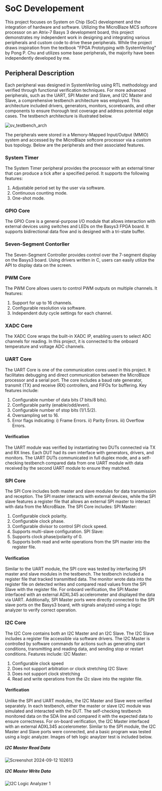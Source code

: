 # SoC Developement
This project focuses on System on Chip (SoC) development and the integration of hardware and software. Utilizing the MicroBlaze MCS softcore processor on an Atrix-7 Basys 3 development board, this project demonstrates my independent work in designing and integrating various peripherals and custom code to drive these peripherals. While the project draws inspiration from the textbook "FPGA Prototyping with SystemVerilog" by Pong P. Chu and utilizes some base peripherals, the majority have been independently developed by me.

## Peripheral Description
Each peripheral was designed in SystemVerilog using RTL methodology and verified through functional verification techniques. For more advanced peripherals, such as the UART, SPI Master and Slave, and I2C Master and Slave, a comprehensive testbench architecture was employed. This architecture included drivers, generators, monitors, scoreboards, and other components to ensure thorough test coverage and address potential edge cases. The testbench architecture is illustrated below.

![sv_testbench_arch](https://github.com/user-attachments/assets/a600b3f6-5812-4f28-bf09-36981ca18c26)

The peripherals were stored in a Memory-Mapped Input/Output (MMIO) system and accessed by the MicroBlaze softcore processor via a custom bus topology. Below are the peripherals and their associated features.

### System Timer
The System Timer peripheral provides the processor with an external timer that can produce a tick after a specified period. It supports the following features:
  1) Adjustable period set by the user via software.
  2) Continuous counting mode.
  3) One-shot mode.

### GPIO Core
The GPIO Core is a general-purpose I/O module that allows interaction with external devices using switches and LEDs on the Basys3 FPGA board. It supports bidirectional data flow and is designed with a tri-state buffer.

### Seven-Segment Contorller
The Seven-Segment Controller provides control over the 7-segment display on the Basys3 board. Using drivers written in C, users can easily utilize the API to display data on the screen.

### PWM Core
The PWM Core allows users to control PWM outputs on multiple channels. It features:
  1) Support for up to 16 channels.
  2) Configurable resolution via software.
  3) Independent duty cycle settings for each channel.

### XADC Core
The XADC Core wraps the built-in XADC IP, enabling users to select ADC channels for reading. In this project, it is connected to the onboard temperature and voltage ADC channels.

### UART Core
The UART Core is one of the communication cores used in this project. It facilitates debugging and direct communication between the MicroBlaze processor and a serial port. The core includes a baud rate generator, transmit (TX) and receive (RX) controllers, and FIFOs for buffering. Key features include:
  1) Configurable number of data bits (7 bits/8 bits).
  2) Configurable parity (enable/odd/even).
  3) Configurable number of stop bits (1/1.5/2).
  4) Oversampling set to 16.
  5) Error flags indicating:
       i) Frame Errors.
       ii) Parity Errors.
       iii) Overflow Errors.

#### Verification
The UART module was verified by instantiating two DUTs connected via TX and RX lines. Each DUT had its own interface with generators, drivers, and monitors. The UART DUTs communicated in full duplex mode, and a self-checking testbench compared data from one UART module with data received by the second UART module to ensure they matched.

### SPI Core
The SPI Core includes both master and slave modules for data transmission and reception. The SPI master interacts with external devices, while the SPI slave features a register file that allows an external SPI master to interact with data from the MicroBlaze. The SPI Core includes:
SPI Master:
  1) Configurable clock polarity.
  2) Configurable clock phase.
  3) Configurable divisor to control SPI clock speed.
  4) Supports multi-slave configuration.
SPI Slave:
  1) Supports clock phase/polarity of 0.
  2) Supports both read and write operations from the SPI master into the register file.

#### Verification
Similar to the UART module, the SPI core was tested by interfacing SPI master and slave modules in the testbench. The testbench included a register file that tracked transmitted data. The monitor wrote data into the register file on detected writes and compared read values from the SPI Slave with the register file. For onboard verification, the SPI Master interfaced with an external ADXL345 accelerometer and displayed the data via UART. Additionally, SPI Master ports were directly connected to the SPI slave ports on the Basys3 board, with signals analyzed using a logic analyzer to verify correct operation.

### I2C Core
The I2C Core contains both an I2C Master and an I2C Slave. The I2C Slave includes a register file accessible via software drivers. The I2C Master is controlled by software commands for actions such as generating start conditions, transmitting and reading data, and sending stop or restart conditions. Features include:
I2C Master:
  1) Configurable clock speed
  2) Does not support arbitration or clock stretching
I2C Slave:
  1) Does not support clock stretching
  2) Read and write operations from the i2c slave into the register file.

#### Verification 
Unlike the SPI and UART modules, the I2C Master and Slave were verified separately. In each testbench, either the master or slave I2C module was simulated and interacted with the DUT. The self-checking testbench monitored data on the SDA line and compared it with the expected data to ensure correctness. For on-board verification, the I2C Master interfaced with an external ADXL345 accelerometer. Similar to the SPI module, the I2C Master and Slave ports were connected, and a basic program was tested using a logic analyzer. Images of teh logic anaylzer test is included below.

##### I2C Master Read Data

![Screenshot 2024-09-12 102613](https://github.com/user-attachments/assets/3272a511-37ce-4920-af30-e0acd60d225c)

##### I2C Master Write Data

![I2C Logic Analyzer 1](https://github.com/user-attachments/assets/4e59a045-442e-495f-8a5f-45008458c705)

